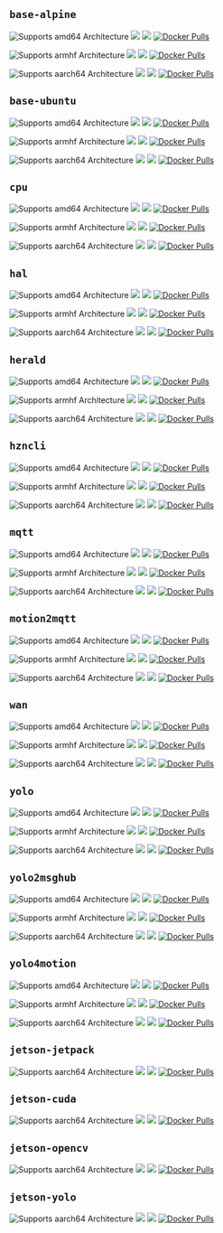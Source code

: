 ## `base-alpine`

![Supports amd64 Architecture][amd64-shield]
[![](https://images.microbadger.com/badges/image/dcmartin/amd64_com.github.dcmartin.open-horizon.base-alpine.svg)](https://microbadger.com/images/dcmartin/amd64_com.github.dcmartin.open-horizon.base-alpine "Get your own image badge on microbadger.com")
[![](https://images.microbadger.com/badges/version/dcmartin/amd64_com.github.dcmartin.open-horizon.base-alpine.svg)](https://microbadger.com/images/dcmartin/amd64_com.github.dcmartin.open-horizon.base-alpine "Get your own version badge on microbadger.com")
[![Docker Pulls][pulls-base-alpine-amd64]][docker-base-alpine-amd64]

![Supports armhf Architecture][arm-shield]
[![](https://images.microbadger.com/badges/image/dcmartin/arm_com.github.dcmartin.open-horizon.base-alpine.svg)](https://microbadger.com/images/dcmartin/arm_com.github.dcmartin.open-horizon.base-alpine "Get your own image badge on microbadger.com")
[![](https://images.microbadger.com/badges/version/dcmartin/arm_com.github.dcmartin.open-horizon.base-alpine.svg)](https://microbadger.com/images/dcmartin/arm_com.github.dcmartin.open-horizon.base-alpine "Get your own version badge on microbadger.com")
[![Docker Pulls][pulls-base-alpine-arm]][docker-base-alpine-arm]

![Supports aarch64 Architecture][arm64-shield]
[![](https://images.microbadger.com/badges/image/dcmartin/arm64_com.github.dcmartin.open-horizon.base-alpine.svg)](https://microbadger.com/images/dcmartin/arm64_com.github.dcmartin.open-horizon.base-alpine "Get your own image badge on microbadger.com")
[![](https://images.microbadger.com/badges/version/dcmartin/arm64_com.github.dcmartin.open-horizon.base-alpine.svg)](https://microbadger.com/images/dcmartin/arm64_com.github.dcmartin.open-horizon.base-alpine "Get your own version badge on microbadger.com")
[![Docker Pulls][pulls-base-alpine-arm64]][docker-base-alpine-arm64]

[docker-base-alpine-amd64]: https://hub.docker.com/r/dcmartin/amd64_com.github.dcmartin.open-horizon.base-alpine
[pulls-base-alpine-amd64]: https://img.shields.io/docker/pulls/dcmartin/amd64_com.github.dcmartin.open-horizon.base-alpine.svg
[docker-base-alpine-arm]: https://hub.docker.com/r/dcmartin/arm_com.github.dcmartin.open-horizon.base-alpine
[pulls-base-alpine-arm]: https://img.shields.io/docker/pulls/dcmartin/arm_com.github.dcmartin.open-horizon.base-alpine.svg
[docker-base-alpine-arm64]: https://hub.docker.com/r/dcmartin/arm64_com.github.dcmartin.open-horizon.base-alpine
[pulls-base-alpine-arm64]: https://img.shields.io/docker/pulls/dcmartin/arm64_com.github.dcmartin.open-horizon.base-alpine.svg

## `base-ubuntu`

![Supports amd64 Architecture][amd64-shield]
[![](https://images.microbadger.com/badges/image/dcmartin/amd64_com.github.dcmartin.open-horizon.base-ubuntu.svg)](https://microbadger.com/images/dcmartin/amd64_com.github.dcmartin.open-horizon.base-ubuntu "Get your own image badge on microbadger.com")
[![](https://images.microbadger.com/badges/version/dcmartin/amd64_com.github.dcmartin.open-horizon.base-ubuntu.svg)](https://microbadger.com/images/dcmartin/amd64_com.github.dcmartin.open-horizon.base-ubuntu "Get your own version badge on microbadger.com")
[![Docker Pulls][pulls-base-ubuntu-amd64]][docker-base-ubuntu-amd64]

![Supports armhf Architecture][arm-shield]
[![](https://images.microbadger.com/badges/image/dcmartin/arm_com.github.dcmartin.open-horizon.base-ubuntu.svg)](https://microbadger.com/images/dcmartin/arm_com.github.dcmartin.open-horizon.base-ubuntu "Get your own image badge on microbadger.com")
[![](https://images.microbadger.com/badges/version/dcmartin/arm_com.github.dcmartin.open-horizon.base-ubuntu.svg)](https://microbadger.com/images/dcmartin/arm_com.github.dcmartin.open-horizon.base-ubuntu "Get your own version badge on microbadger.com")
[![Docker Pulls][pulls-base-ubuntu-arm]][docker-base-ubuntu-arm]

![Supports aarch64 Architecture][arm64-shield]
[![](https://images.microbadger.com/badges/image/dcmartin/arm64_com.github.dcmartin.open-horizon.base-ubuntu.svg)](https://microbadger.com/images/dcmartin/arm64_com.github.dcmartin.open-horizon.base-ubuntu "Get your own image badge on microbadger.com")
[![](https://images.microbadger.com/badges/version/dcmartin/arm64_com.github.dcmartin.open-horizon.base-ubuntu.svg)](https://microbadger.com/images/dcmartin/arm64_com.github.dcmartin.open-horizon.base-ubuntu "Get your own version badge on microbadger.com")
[![Docker Pulls][pulls-base-ubuntu-arm64]][docker-base-ubuntu-arm64]

[docker-base-ubuntu-amd64]: https://hub.docker.com/r/dcmartin/amd64_com.github.dcmartin.open-horizon.base-ubuntu
[pulls-base-ubuntu-amd64]: https://img.shields.io/docker/pulls/dcmartin/amd64_com.github.dcmartin.open-horizon.base-ubuntu.svg
[docker-base-ubuntu-arm]: https://hub.docker.com/r/dcmartin/arm_com.github.dcmartin.open-horizon.base-ubuntu
[pulls-base-ubuntu-arm]: https://img.shields.io/docker/pulls/dcmartin/arm_com.github.dcmartin.open-horizon.base-ubuntu.svg
[docker-base-ubuntu-arm64]: https://hub.docker.com/r/dcmartin/arm64_com.github.dcmartin.open-horizon.base-ubuntu
[pulls-base-ubuntu-arm64]: https://img.shields.io/docker/pulls/dcmartin/arm64_com.github.dcmartin.open-horizon.base-ubuntu.svg

## `cpu`

![Supports amd64 Architecture][amd64-shield]
[![](https://images.microbadger.com/badges/image/dcmartin/amd64_com.github.dcmartin.open-horizon.cpu.svg)](https://microbadger.com/images/dcmartin/amd64_com.github.dcmartin.open-horizon.cpu "Get your own image badge on microbadger.com")
[![](https://images.microbadger.com/badges/version/dcmartin/amd64_com.github.dcmartin.open-horizon.cpu.svg)](https://microbadger.com/images/dcmartin/amd64_com.github.dcmartin.open-horizon.cpu "Get your own version badge on microbadger.com")
[![Docker Pulls][pulls-cpu-amd64]][docker-cpu-amd64]

![Supports armhf Architecture][arm-shield]
[![](https://images.microbadger.com/badges/image/dcmartin/arm_com.github.dcmartin.open-horizon.cpu.svg)](https://microbadger.com/images/dcmartin/arm_com.github.dcmartin.open-horizon.cpu "Get your own image badge on microbadger.com")
[![](https://images.microbadger.com/badges/version/dcmartin/arm_com.github.dcmartin.open-horizon.cpu.svg)](https://microbadger.com/images/dcmartin/arm_com.github.dcmartin.open-horizon.cpu "Get your own version badge on microbadger.com")
[![Docker Pulls][pulls-cpu-arm]][docker-cpu-arm]

![Supports aarch64 Architecture][arm64-shield]
[![](https://images.microbadger.com/badges/image/dcmartin/arm64_com.github.dcmartin.open-horizon.cpu.svg)](https://microbadger.com/images/dcmartin/arm64_com.github.dcmartin.open-horizon.cpu "Get your own image badge on microbadger.com")
[![](https://images.microbadger.com/badges/version/dcmartin/arm64_com.github.dcmartin.open-horizon.cpu.svg)](https://microbadger.com/images/dcmartin/arm64_com.github.dcmartin.open-horizon.cpu "Get your own version badge on microbadger.com")
[![Docker Pulls][pulls-cpu-arm64]][docker-cpu-arm64]

[docker-cpu-amd64]: https://hub.docker.com/r/dcmartin/amd64_com.github.dcmartin.open-horizon.cpu
[pulls-cpu-amd64]: https://img.shields.io/docker/pulls/dcmartin/amd64_com.github.dcmartin.open-horizon.cpu.svg
[docker-cpu-arm]: https://hub.docker.com/r/dcmartin/arm_com.github.dcmartin.open-horizon.cpu
[pulls-cpu-arm]: https://img.shields.io/docker/pulls/dcmartin/arm_com.github.dcmartin.open-horizon.cpu.svg
[docker-cpu-arm64]: https://hub.docker.com/r/dcmartin/arm64_com.github.dcmartin.open-horizon.cpu
[pulls-cpu-arm64]: https://img.shields.io/docker/pulls/dcmartin/arm64_com.github.dcmartin.open-horizon.cpu.svg

## `hal`

![Supports amd64 Architecture][amd64-shield]
[![](https://images.microbadger.com/badges/image/dcmartin/amd64_com.github.dcmartin.open-horizon.hal.svg)](https://microbadger.com/images/dcmartin/amd64_com.github.dcmartin.open-horizon.hal "Get your own image badge on microbadger.com")
[![](https://images.microbadger.com/badges/version/dcmartin/amd64_com.github.dcmartin.open-horizon.hal.svg)](https://microbadger.com/images/dcmartin/amd64_com.github.dcmartin.open-horizon.hal "Get your own version badge on microbadger.com")
[![Docker Pulls][pulls-hal-amd64]][docker-hal-amd64]

![Supports armhf Architecture][arm-shield]
[![](https://images.microbadger.com/badges/image/dcmartin/arm_com.github.dcmartin.open-horizon.hal.svg)](https://microbadger.com/images/dcmartin/arm_com.github.dcmartin.open-horizon.hal "Get your own image badge on microbadger.com")
[![](https://images.microbadger.com/badges/version/dcmartin/arm_com.github.dcmartin.open-horizon.hal.svg)](https://microbadger.com/images/dcmartin/arm_com.github.dcmartin.open-horizon.hal "Get your own version badge on microbadger.com")
[![Docker Pulls][pulls-hal-arm]][docker-hal-arm]

![Supports aarch64 Architecture][arm64-shield]
[![](https://images.microbadger.com/badges/image/dcmartin/arm64_com.github.dcmartin.open-horizon.hal.svg)](https://microbadger.com/images/dcmartin/arm64_com.github.dcmartin.open-horizon.hal "Get your own image badge on microbadger.com")
[![](https://images.microbadger.com/badges/version/dcmartin/arm64_com.github.dcmartin.open-horizon.hal.svg)](https://microbadger.com/images/dcmartin/arm64_com.github.dcmartin.open-horizon.hal "Get your own version badge on microbadger.com")
[![Docker Pulls][pulls-hal-arm64]][docker-hal-arm64]

[docker-hal-amd64]: https://hub.docker.com/r/dcmartin/amd64_com.github.dcmartin.open-horizon.hal
[pulls-hal-amd64]: https://img.shields.io/docker/pulls/dcmartin/amd64_com.github.dcmartin.open-horizon.hal.svg
[docker-hal-arm]: https://hub.docker.com/r/dcmartin/arm_com.github.dcmartin.open-horizon.hal
[pulls-hal-arm]: https://img.shields.io/docker/pulls/dcmartin/arm_com.github.dcmartin.open-horizon.hal.svg
[docker-hal-arm64]: https://hub.docker.com/r/dcmartin/arm64_com.github.dcmartin.open-horizon.hal
[pulls-hal-arm64]: https://img.shields.io/docker/pulls/dcmartin/arm64_com.github.dcmartin.open-horizon.hal.svg

## `herald`

![Supports amd64 Architecture][amd64-shield]
[![](https://images.microbadger.com/badges/image/dcmartin/amd64_com.github.dcmartin.open-horizon.herald.svg)](https://microbadger.com/images/dcmartin/amd64_com.github.dcmartin.open-horizon.herald "Get your own image badge on microbadger.com")
[![](https://images.microbadger.com/badges/version/dcmartin/amd64_com.github.dcmartin.open-horizon.herald.svg)](https://microbadger.com/images/dcmartin/amd64_com.github.dcmartin.open-horizon.herald "Get your own version badge on microbadger.com")
[![Docker Pulls][pulls-heraldamd64]][docker-herald-amd64]

![Supports armhf Architecture][arm-shield]
[![](https://images.microbadger.com/badges/image/dcmartin/arm_com.github.dcmartin.open-horizon.herald.svg)](https://microbadger.com/images/dcmartin/arm_com.github.dcmartin.open-horizon.herald "Get your own image badge on microbadger.com")
[![](https://images.microbadger.com/badges/version/dcmartin/arm_com.github.dcmartin.open-horizon.herald.svg)](https://microbadger.com/images/dcmartin/arm_com.github.dcmartin.open-horizon.herald "Get your own version badge on microbadger.com")
[![Docker Pulls][pulls-heraldarm]][docker-herald-arm]

![Supports aarch64 Architecture][arm64-shield]
[![](https://images.microbadger.com/badges/image/dcmartin/arm64_com.github.dcmartin.open-horizon.herald.svg)](https://microbadger.com/images/dcmartin/arm64_com.github.dcmartin.open-horizon.herald "Get your own image badge on microbadger.com")
[![](https://images.microbadger.com/badges/version/dcmartin/arm64_com.github.dcmartin.open-horizon.herald.svg)](https://microbadger.com/images/dcmartin/arm64_com.github.dcmartin.open-horizon.herald "Get your own version badge on microbadger.com")
[![Docker Pulls][pulls-heraldarm64]][docker-herald-arm64]

[docker-herald-amd64]: https://hub.docker.com/r/dcmartin/amd64_com.github.dcmartin.open-horizon.herald
[pulls-heraldamd64]: https://img.shields.io/docker/pulls/dcmartin/amd64_com.github.dcmartin.open-horizon.herald.svg
[docker-herald-arm]: https://hub.docker.com/r/dcmartin/arm_com.github.dcmartin.open-horizon.herald
[pulls-heraldarm]: https://img.shields.io/docker/pulls/dcmartin/arm_com.github.dcmartin.open-horizon.herald.svg
[docker-herald-arm64]: https://hub.docker.com/r/dcmartin/arm64_com.github.dcmartin.open-horizon.herald
[pulls-heraldarm64]: https://img.shields.io/docker/pulls/dcmartin/arm64_com.github.dcmartin.open-horizon.herald.svg

## `hzncli`

![Supports amd64 Architecture][amd64-shield]
[![](https://images.microbadger.com/badges/image/dcmartin/amd64_com.github.dcmartin.open-horizon.hzncli.svg)](https://microbadger.com/images/dcmartin/amd64_com.github.dcmartin.open-horizon.hzncli "Get your own image badge on microbadger.com")
[![](https://images.microbadger.com/badges/version/dcmartin/amd64_com.github.dcmartin.open-horizon.hzncli.svg)](https://microbadger.com/images/dcmartin/amd64_com.github.dcmartin.open-horizon.hzncli "Get your own version badge on microbadger.com")
[![Docker Pulls][pulls-hzncli-amd64]][docker-hzncli-amd64]

![Supports armhf Architecture][arm-shield]
[![](https://images.microbadger.com/badges/image/dcmartin/arm_com.github.dcmartin.open-horizon.hzncli.svg)](https://microbadger.com/images/dcmartin/arm_com.github.dcmartin.open-horizon.hzncli "Get your own image badge on microbadger.com")
[![](https://images.microbadger.com/badges/version/dcmartin/arm_com.github.dcmartin.open-horizon.hzncli.svg)](https://microbadger.com/images/dcmartin/arm_com.github.dcmartin.open-horizon.hzncli "Get your own version badge on microbadger.com")
[![Docker Pulls][pulls-hzncli-arm]][docker-hzncli-arm]

![Supports aarch64 Architecture][arm64-shield]
[![](https://images.microbadger.com/badges/image/dcmartin/arm64_com.github.dcmartin.open-horizon.hzncli.svg)](https://microbadger.com/images/dcmartin/arm64_com.github.dcmartin.open-horizon.hzncli "Get your own image badge on microbadger.com")
[![](https://images.microbadger.com/badges/version/dcmartin/arm64_com.github.dcmartin.open-horizon.hzncli.svg)](https://microbadger.com/images/dcmartin/arm64_com.github.dcmartin.open-horizon.hzncli "Get your own version badge on microbadger.com")
[![Docker Pulls][pulls-hzncli-arm64]][docker-hzncli-arm64]

[docker-hzncli-amd64]: https://hub.docker.com/r/dcmartin/amd64_com.github.dcmartin.open-horizon.hzncli
[pulls-hzncli-amd64]: https://img.shields.io/docker/pulls/dcmartin/amd64_com.github.dcmartin.open-horizon.hzncli.svg
[docker-hzncli-arm]: https://hub.docker.com/r/dcmartin/arm_com.github.dcmartin.open-horizon.hzncli
[pulls-hzncli-arm]: https://img.shields.io/docker/pulls/dcmartin/arm_com.github.dcmartin.open-horizon.hzncli.svg
[docker-hzncli-arm64]: https://hub.docker.com/r/dcmartin/arm64_com.github.dcmartin.open-horizon.hzncli
[pulls-hzncli-arm64]: https://img.shields.io/docker/pulls/dcmartin/arm64_com.github.dcmartin.open-horizon.hzncli.svg

## `mqtt`

![Supports amd64 Architecture][amd64-shield]
[![](https://images.microbadger.com/badges/image/dcmartin/amd64_com.github.dcmartin.open-horizon.mqtt.svg)](https://microbadger.com/images/dcmartin/amd64_com.github.dcmartin.open-horizon.mqtt "Get your own image badge on microbadger.com")
[![](https://images.microbadger.com/badges/version/dcmartin/amd64_com.github.dcmartin.open-horizon.mqtt.svg)](https://microbadger.com/images/dcmartin/amd64_com.github.dcmartin.open-horizon.mqtt "Get your own version badge on microbadger.com")
[![Docker Pulls][pulls-mqtt-amd64]][docker-mqtt-amd64]

![Supports armhf Architecture][arm-shield]
[![](https://images.microbadger.com/badges/image/dcmartin/arm_com.github.dcmartin.open-horizon.mqtt.svg)](https://microbadger.com/images/dcmartin/arm_com.github.dcmartin.open-horizon.mqtt "Get your own image badge on microbadger.com")
[![](https://images.microbadger.com/badges/version/dcmartin/arm_com.github.dcmartin.open-horizon.mqtt.svg)](https://microbadger.com/images/dcmartin/arm_com.github.dcmartin.open-horizon.mqtt "Get your own version badge on microbadger.com")
[![Docker Pulls][pulls-mqtt-arm]][docker-mqtt-arm]

![Supports aarch64 Architecture][arm64-shield]
[![](https://images.microbadger.com/badges/image/dcmartin/arm64_com.github.dcmartin.open-horizon.mqtt.svg)](https://microbadger.com/images/dcmartin/arm64_com.github.dcmartin.open-horizon.mqtt "Get your own image badge on microbadger.com")
[![](https://images.microbadger.com/badges/version/dcmartin/arm64_com.github.dcmartin.open-horizon.mqtt.svg)](https://microbadger.com/images/dcmartin/arm64_com.github.dcmartin.open-horizon.mqtt "Get your own version badge on microbadger.com")
[![Docker Pulls][pulls-mqtt-arm64]][docker-mqtt-arm64]

[docker-mqtt-amd64]: https://hub.docker.com/r/dcmartin/amd64_com.github.dcmartin.open-horizon.mqtt
[pulls-mqtt-amd64]: https://img.shields.io/docker/pulls/dcmartin/amd64_com.github.dcmartin.open-horizon.mqtt.svg
[docker-mqtt-arm]: https://hub.docker.com/r/dcmartin/arm_com.github.dcmartin.open-horizon.mqtt
[pulls-mqtt-arm]: https://img.shields.io/docker/pulls/dcmartin/arm_com.github.dcmartin.open-horizon.mqtt.svg
[docker-mqtt-arm64]: https://hub.docker.com/r/dcmartin/arm64_com.github.dcmartin.open-horizon.mqtt
[pulls-mqtt-arm64]: https://img.shields.io/docker/pulls/dcmartin/arm64_com.github.dcmartin.open-horizon.mqtt.svg

## `motion2mqtt`

![Supports amd64 Architecture][amd64-shield]
[![](https://images.microbadger.com/badges/image/dcmartin/amd64_com.github.dcmartin.open-horizon.motion2mqtt.svg)](https://microbadger.com/images/dcmartin/amd64_com.github.dcmartin.open-horizon.motion2mqtt "Get your own image badge on microbadger.com")
[![](https://images.microbadger.com/badges/version/dcmartin/amd64_com.github.dcmartin.open-horizon.motion2mqtt.svg)](https://microbadger.com/images/dcmartin/amd64_com.github.dcmartin.open-horizon.motion2mqtt "Get your own version badge on microbadger.com")
[![Docker Pulls][pulls-motion2mqtt-amd64]][docker-motion2mqtt-amd64]

![Supports armhf Architecture][arm-shield]
[![](https://images.microbadger.com/badges/image/dcmartin/arm_com.github.dcmartin.open-horizon.motion2mqtt.svg)](https://microbadger.com/images/dcmartin/arm_com.github.dcmartin.open-horizon.motion2mqtt "Get your own image badge on microbadger.com")
[![](https://images.microbadger.com/badges/version/dcmartin/arm_com.github.dcmartin.open-horizon.motion2mqtt.svg)](https://microbadger.com/images/dcmartin/arm_com.github.dcmartin.open-horizon.motion2mqtt "Get your own version badge on microbadger.com")
[![Docker Pulls][pulls-motion2mqtt-arm]][docker-motion2mqtt-arm]

![Supports aarch64 Architecture][arm64-shield]
[![](https://images.microbadger.com/badges/image/dcmartin/arm64_com.github.dcmartin.open-horizon.motion2mqtt.svg)](https://microbadger.com/images/dcmartin/arm64_com.github.dcmartin.open-horizon.motion2mqtt "Get your own image badge on microbadger.com")
[![](https://images.microbadger.com/badges/version/dcmartin/arm64_com.github.dcmartin.open-horizon.motion2mqtt.svg)](https://microbadger.com/images/dcmartin/arm64_com.github.dcmartin.open-horizon.motion2mqtt "Get your own version badge on microbadger.com")
[![Docker Pulls][pulls-motion2mqtt-arm64]][docker-motion2mqtt-arm64]

[docker-motion2mqtt-amd64]: https://hub.docker.com/r/dcmartin/amd64_com.github.dcmartin.open-horizon.motion2mqtt
[pulls-motion2mqtt-amd64]: https://img.shields.io/docker/pulls/dcmartin/amd64_com.github.dcmartin.open-horizon.motion2mqtt.svg
[docker-motion2mqtt-arm]: https://hub.docker.com/r/dcmartin/arm_com.github.dcmartin.open-horizon.motion2mqtt
[pulls-motion2mqtt-arm]: https://img.shields.io/docker/pulls/dcmartin/arm_com.github.dcmartin.open-horizon.motion2mqtt.svg
[docker-motion2mqtt-arm64]: https://hub.docker.com/r/dcmartin/arm64_com.github.dcmartin.open-horizon.motion2mqtt
[pulls-motion2mqtt-arm64]: https://img.shields.io/docker/pulls/dcmartin/arm64_com.github.dcmartin.open-horizon.motion2mqtt.svg

## `wan`

![Supports amd64 Architecture][amd64-shield]
[![](https://images.microbadger.com/badges/image/dcmartin/amd64_com.github.dcmartin.open-horizon.wan.svg)](https://microbadger.com/images/dcmartin/amd64_com.github.dcmartin.open-horizon.wan "Get your own image badge on microbadger.com")
[![](https://images.microbadger.com/badges/version/dcmartin/amd64_com.github.dcmartin.open-horizon.wan.svg)](https://microbadger.com/images/dcmartin/amd64_com.github.dcmartin.open-horizon.wan "Get your own version badge on microbadger.com")
[![Docker Pulls][pulls-wan-amd64]][docker-wan-amd64]

![Supports armhf Architecture][arm-shield]
[![](https://images.microbadger.com/badges/image/dcmartin/arm_com.github.dcmartin.open-horizon.wan.svg)](https://microbadger.com/images/dcmartin/arm_com.github.dcmartin.open-horizon.wan "Get your own image badge on microbadger.com")
[![](https://images.microbadger.com/badges/version/dcmartin/arm_com.github.dcmartin.open-horizon.wan.svg)](https://microbadger.com/images/dcmartin/arm_com.github.dcmartin.open-horizon.wan "Get your own version badge on microbadger.com")
[![Docker Pulls][pulls-wan-arm]][docker-wan-arm]

![Supports aarch64 Architecture][arm64-shield]
[![](https://images.microbadger.com/badges/image/dcmartin/arm64_com.github.dcmartin.open-horizon.wan.svg)](https://microbadger.com/images/dcmartin/arm64_com.github.dcmartin.open-horizon.wan "Get your own image badge on microbadger.com")
[![](https://images.microbadger.com/badges/version/dcmartin/arm64_com.github.dcmartin.open-horizon.wan.svg)](https://microbadger.com/images/dcmartin/arm64_com.github.dcmartin.open-horizon.wan "Get your own version badge on microbadger.com")
[![Docker Pulls][pulls-wan-arm64]][docker-wan-arm64]

[docker-wan-amd64]: https://hub.docker.com/r/dcmartin/amd64_com.github.dcmartin.open-horizon.wan
[pulls-wan-amd64]: https://img.shields.io/docker/pulls/dcmartin/amd64_com.github.dcmartin.open-horizon.wan.svg
[docker-wan-arm]: https://hub.docker.com/r/dcmartin/arm_com.github.dcmartin.open-horizon.wan
[pulls-wan-arm]: https://img.shields.io/docker/pulls/dcmartin/arm_com.github.dcmartin.open-horizon.wan.svg
[docker-wan-arm64]: https://hub.docker.com/r/dcmartin/arm64_com.github.dcmartin.open-horizon.wan
[pulls-wan-arm64]: https://img.shields.io/docker/pulls/dcmartin/arm64_com.github.dcmartin.open-horizon.wan.svg

## `yolo`

![Supports amd64 Architecture][amd64-shield]
[![](https://images.microbadger.com/badges/image/dcmartin/amd64_com.github.dcmartin.open-horizon.yolo.svg)](https://microbadger.com/images/dcmartin/amd64_com.github.dcmartin.open-horizon.yolo "Get your own image badge on microbadger.com")
[![](https://images.microbadger.com/badges/version/dcmartin/amd64_com.github.dcmartin.open-horizon.yolo.svg)](https://microbadger.com/images/dcmartin/amd64_com.github.dcmartin.open-horizon.yolo "Get your own version badge on microbadger.com")
[![Docker Pulls][pulls-yolo-amd64]][docker-yolo-amd64]

![Supports armhf Architecture][arm-shield]
[![](https://images.microbadger.com/badges/image/dcmartin/arm_com.github.dcmartin.open-horizon.yolo.svg)](https://microbadger.com/images/dcmartin/arm_com.github.dcmartin.open-horizon.yolo "Get your own image badge on microbadger.com")
[![](https://images.microbadger.com/badges/version/dcmartin/arm_com.github.dcmartin.open-horizon.yolo.svg)](https://microbadger.com/images/dcmartin/arm_com.github.dcmartin.open-horizon.yolo "Get your own version badge on microbadger.com")
[![Docker Pulls][pulls-yolo-arm]][docker-yolo-arm]

![Supports aarch64 Architecture][arm64-shield]
[![](https://images.microbadger.com/badges/image/dcmartin/arm64_com.github.dcmartin.open-horizon.yolo.svg)](https://microbadger.com/images/dcmartin/arm64_com.github.dcmartin.open-horizon.yolo "Get your own image badge on microbadger.com")
[![](https://images.microbadger.com/badges/version/dcmartin/arm64_com.github.dcmartin.open-horizon.yolo.svg)](https://microbadger.com/images/dcmartin/arm64_com.github.dcmartin.open-horizon.yolo "Get your own version badge on microbadger.com")
[![Docker Pulls][pulls-yolo-arm64]][docker-yolo-arm64]

[docker-yolo-amd64]: https://hub.docker.com/r/dcmartin/amd64_com.github.dcmartin.open-horizon.yolo
[pulls-yolo-amd64]: https://img.shields.io/docker/pulls/dcmartin/amd64_com.github.dcmartin.open-horizon.yolo.svg
[docker-yolo-arm]: https://hub.docker.com/r/dcmartin/arm_com.github.dcmartin.open-horizon.yolo
[pulls-yolo-arm]: https://img.shields.io/docker/pulls/dcmartin/arm_com.github.dcmartin.open-horizon.yolo.svg
[docker-yolo-arm64]: https://hub.docker.com/r/dcmartin/arm64_com.github.dcmartin.open-horizon.yolo
[pulls-yolo-arm64]: https://img.shields.io/docker/pulls/dcmartin/arm64_com.github.dcmartin.open-horizon.yolo.svg

## `yolo2msghub`

![Supports amd64 Architecture][amd64-shield]
[![](https://images.microbadger.com/badges/image/dcmartin/amd64_com.github.dcmartin.open-horizon.yolo2msghub.svg)](https://microbadger.com/images/dcmartin/amd64_com.github.dcmartin.open-horizon.yolo2msghub "Get your own image badge on microbadger.com")
[![](https://images.microbadger.com/badges/version/dcmartin/amd64_com.github.dcmartin.open-horizon.yolo2msghub.svg)](https://microbadger.com/images/dcmartin/amd64_com.github.dcmartin.open-horizon.yolo2msghub "Get your own version badge on microbadger.com")
[![Docker Pulls][pulls-yolo2msghub-amd64]][docker-yolo2msghub-amd64]

![Supports armhf Architecture][arm-shield]
[![](https://images.microbadger.com/badges/image/dcmartin/arm_com.github.dcmartin.open-horizon.yolo2msghub.svg)](https://microbadger.com/images/dcmartin/arm_com.github.dcmartin.open-horizon.yolo2msghub "Get your own image badge on microbadger.com")
[![](https://images.microbadger.com/badges/version/dcmartin/arm_com.github.dcmartin.open-horizon.yolo2msghub.svg)](https://microbadger.com/images/dcmartin/arm_com.github.dcmartin.open-horizon.yolo2msghub "Get your own version badge on microbadger.com")
[![Docker Pulls][pulls-yolo2msghub-arm]][docker-yolo2msghub-arm]

![Supports aarch64 Architecture][arm64-shield]
[![](https://images.microbadger.com/badges/image/dcmartin/arm64_com.github.dcmartin.open-horizon.yolo2msghub.svg)](https://microbadger.com/images/dcmartin/arm64_com.github.dcmartin.open-horizon.yolo2msghub "Get your own image badge on microbadger.com")
[![](https://images.microbadger.com/badges/version/dcmartin/arm64_com.github.dcmartin.open-horizon.yolo2msghub.svg)](https://microbadger.com/images/dcmartin/arm64_com.github.dcmartin.open-horizon.yolo2msghub "Get your own version badge on microbadger.com")
[![Docker Pulls][pulls-yolo2msghub-arm64]][docker-yolo2msghub-arm64]

[docker-yolo2msghub-amd64]: https://hub.docker.com/r/dcmartin/amd64_com.github.dcmartin.open-horizon.yolo2msghub
[pulls-yolo2msghub-amd64]: https://img.shields.io/docker/pulls/dcmartin/amd64_com.github.dcmartin.open-horizon.yolo2msghub.svg
[docker-yolo2msghub-arm]: https://hub.docker.com/r/dcmartin/arm_com.github.dcmartin.open-horizon.yolo2msghub
[pulls-yolo2msghub-arm]: https://img.shields.io/docker/pulls/dcmartin/arm_com.github.dcmartin.open-horizon.yolo2msghub.svg
[docker-yolo2msghub-arm64]: https://hub.docker.com/r/dcmartin/arm64_com.github.dcmartin.open-horizon.yolo2msghub
[pulls-yolo2msghub-arm64]: https://img.shields.io/docker/pulls/dcmartin/arm64_com.github.dcmartin.open-horizon.yolo2msghub.svg

## `yolo4motion`

![Supports amd64 Architecture][amd64-shield]
[![](https://images.microbadger.com/badges/image/dcmartin/amd64_com.github.dcmartin.open-horizon.yolo4motion.svg)](https://microbadger.com/images/dcmartin/amd64_com.github.dcmartin.open-horizon.yolo4motion "Get your own image badge on microbadger.com")
[![](https://images.microbadger.com/badges/version/dcmartin/amd64_com.github.dcmartin.open-horizon.yolo4motion.svg)](https://microbadger.com/images/dcmartin/amd64_com.github.dcmartin.open-horizon.yolo4motion "Get your own version badge on microbadger.com")
[![Docker Pulls][pulls-yolo4motion-amd64]][docker-yolo4motion-amd64]

![Supports armhf Architecture][arm-shield]
[![](https://images.microbadger.com/badges/image/dcmartin/arm_com.github.dcmartin.open-horizon.yolo4motion.svg)](https://microbadger.com/images/dcmartin/arm_com.github.dcmartin.open-horizon.yolo4motion "Get your own image badge on microbadger.com")
[![](https://images.microbadger.com/badges/version/dcmartin/arm_com.github.dcmartin.open-horizon.yolo4motion.svg)](https://microbadger.com/images/dcmartin/arm_com.github.dcmartin.open-horizon.yolo4motion "Get your own version badge on microbadger.com")
[![Docker Pulls][pulls-yolo4motion-arm]][docker-yolo4motion-arm]

![Supports aarch64 Architecture][arm64-shield]
[![](https://images.microbadger.com/badges/image/dcmartin/arm64_com.github.dcmartin.open-horizon.yolo4motion.svg)](https://microbadger.com/images/dcmartin/arm64_com.github.dcmartin.open-horizon.yolo4motion "Get your own image badge on microbadger.com")
[![](https://images.microbadger.com/badges/version/dcmartin/arm64_com.github.dcmartin.open-horizon.yolo4motion.svg)](https://microbadger.com/images/dcmartin/arm64_com.github.dcmartin.open-horizon.yolo4motion "Get your own version badge on microbadger.com")
[![Docker Pulls][pulls-yolo4motion-arm64]][docker-yolo4motion-arm64]

[docker-yolo4motion-amd64]: https://hub.docker.com/r/dcmartin/amd64_com.github.dcmartin.open-horizon.yolo4motion
[pulls-yolo4motion-amd64]: https://img.shields.io/docker/pulls/dcmartin/amd64_com.github.dcmartin.open-horizon.yolo4motion.svg
[docker-yolo4motion-arm]: https://hub.docker.com/r/dcmartin/arm_com.github.dcmartin.open-horizon.yolo4motion
[pulls-yolo4motion-arm]: https://img.shields.io/docker/pulls/dcmartin/arm_com.github.dcmartin.open-horizon.yolo4motion.svg
[docker-yolo4motion-arm64]: https://hub.docker.com/r/dcmartin/arm64_com.github.dcmartin.open-horizon.yolo4motion
[pulls-yolo4motion-arm64]: https://img.shields.io/docker/pulls/dcmartin/arm64_com.github.dcmartin.open-horizon.yolo4motion.svg

[arm64-shield]: https://img.shields.io/badge/aarch64-yes-green.svg
[amd64-shield]: https://img.shields.io/badge/amd64-yes-green.svg
[arm-shield]: https://img.shields.io/badge/armhf-yes-green.svg

## `jetson-jetpack`

![Supports aarch64 Architecture][arm64-shield]
[![](https://images.microbadger.com/badges/image/dcmartin/arm64_com.github.dcmartin.open-horizon.jetson-jetpack.svg)](https://microbadger.com/images/dcmartin/arm64_com.github.dcmartin.open-horizon.jetson-jetpack "Get your own image badge on microbadger.com")
[![](https://images.microbadger.com/badges/version/dcmartin/arm64_com.github.dcmartin.open-horizon.jetson-jetpack.svg)](https://microbadger.com/images/dcmartin/arm64_com.github.dcmartin.open-horizon.jetson-jetpack "Get your own version badge on microbadger.com")
[![Docker Pulls][pulls-jetson-jetpack-arm64]][docker-jetson-jetpack-arm64]

[docker-jetson-jetpack-arm64]: https://hub.docker.com/r/dcmartin/arm64_com.github.dcmartin.open-horizon.jetson-jetpack
[pulls-jetson-jetpack-arm64]: https://img.shields.io/docker/pulls/dcmartin/arm64_com.github.dcmartin.open-horizon.jetson-jetpack.svg

## `jetson-cuda`

![Supports aarch64 Architecture][arm64-shield]
[![](https://images.microbadger.com/badges/image/dcmartin/arm64_com.github.dcmartin.open-horizon.jetson-cuda.svg)](https://microbadger.com/images/dcmartin/arm64_com.github.dcmartin.open-horizon.jetson-cuda "Get your own image badge on microbadger.com")
[![](https://images.microbadger.com/badges/version/dcmartin/arm64_com.github.dcmartin.open-horizon.jetson-cuda.svg)](https://microbadger.com/images/dcmartin/arm64_com.github.dcmartin.open-horizon.jetson-cuda "Get your own version badge on microbadger.com")
[![Docker Pulls][pulls-jetson-cuda-arm64]][docker-jetson-cuda-arm64]

[docker-jetson-cuda-arm64]: https://hub.docker.com/r/dcmartin/arm64_com.github.dcmartin.open-horizon.jetson-cuda
[pulls-jetson-cuda-arm64]: https://img.shields.io/docker/pulls/dcmartin/arm64_com.github.dcmartin.open-horizon.jetson-cuda.svg

## `jetson-opencv`

![Supports aarch64 Architecture][arm64-shield]
[![](https://images.microbadger.com/badges/image/dcmartin/arm64_com.github.dcmartin.open-horizon.jetson-opencv.svg)](https://microbadger.com/images/dcmartin/arm64_com.github.dcmartin.open-horizon.jetson-opencv "Get your own image badge on microbadger.com")
[![](https://images.microbadger.com/badges/version/dcmartin/arm64_com.github.dcmartin.open-horizon.jetson-opencv.svg)](https://microbadger.com/images/dcmartin/arm64_com.github.dcmartin.open-horizon.jetson-opencv "Get your own version badge on microbadger.com")
[![Docker Pulls][pulls-jetson-opencv-arm64]][docker-jetson-opencv-arm64]

[docker-jetson-opencv-arm64]: https://hub.docker.com/r/dcmartin/arm64_com.github.dcmartin.open-horizon.jetson-opencv
[pulls-jetson-opencv-arm64]: https://img.shields.io/docker/pulls/dcmartin/arm64_com.github.dcmartin.open-horizon.jetson-opencv.svg

## `jetson-yolo`

![Supports aarch64 Architecture][arm64-shield]
[![](https://images.microbadger.com/badges/image/dcmartin/arm64_com.github.dcmartin.open-horizon.jetson-yolo.svg)](https://microbadger.com/images/dcmartin/arm64_com.github.dcmartin.open-horizon.jetson-yolo "Get your own image badge on microbadger.com")
[![](https://images.microbadger.com/badges/version/dcmartin/arm64_com.github.dcmartin.open-horizon.jetson-yolo.svg)](https://microbadger.com/images/dcmartin/arm64_com.github.dcmartin.open-horizon.jetson-yolo "Get your own version badge on microbadger.com")
[![Docker Pulls][pulls-jetson-yolo-arm64]][docker-jetson-yolo-arm64]

[docker-jetson-yolo-arm64]: https://hub.docker.com/r/dcmartin/arm64_com.github.dcmartin.open-horizon.jetson-yolo
[pulls-jetson-yolo-arm64]: https://img.shields.io/docker/pulls/dcmartin/arm64_com.github.dcmartin.open-horizon.jetson-yolo.svg
